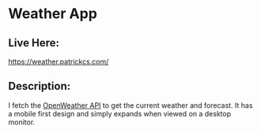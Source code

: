 # Weather App

## Live Here:
https://weather.patrickcs.com/

## Description:
I fetch the [OpenWeather API](https://openweathermap.org/api) to get the current weather and forecast. It has a mobile first design and simply expands when viewed on a desktop monitor.
